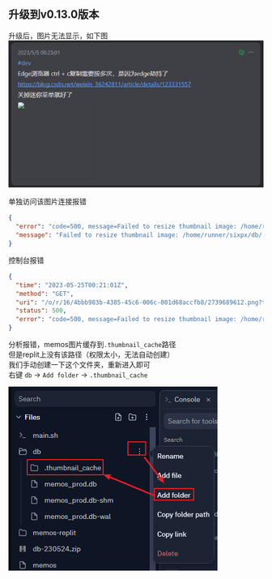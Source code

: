 ## 升级到v0.13.0版本

升级后，图片无法显示，如下图
![error1](../../img/v0.13.0-qa-1.png)

单独访问该图片连接报错

```json
{
  "error": "code=500, message=Failed to resize thumbnail image: /home/runner/sixpx/db/.thumbnail_cache/4bbb983b-4385-45c6-006c-001d68accfb8.png, internal=open /home/runner/sixpx/db/.thumbnail_cache/4bbb983b-4385-45c6-006c-001d68accfb8.png: no such file or directory",
  "message": "Failed to resize thumbnail image: /home/runner/sixpx/db/.thumbnail_cache/4bbb983b-4385-45c6-006c-001d68accfb8.png"
}
```
控制台报错
```json
{
  "time": "2023-05-25T00:21:01Z",
  "method": "GET",
  "uri": "/o/r/16/4bbb983b-4385-45c6-006c-001d68accfb8/2739689612.png?thumbnail=1",
  "status": 500,
  "error": "code=500, message=Failed to resize thumbnail image: /home/runner/sixpx/db/.thumbnail_cache/4bbb983b-4385-45c6-006c-001d68accfb8.png, internal=open /home/runner/sixpx/db/.thumbnail_cache/4bbb983b-4385-45c6-006c-001d68accfb8.png: no such file or directory"
}
```

分析报错，memos图片缓存到`.thumbnail_cache`路径  
但是replit上没有该路径（权限太小，无法自动创建）  
我们手动创建一下这个文件夹，重新进入即可   
右键 `db` -> `Add folder` -> `.thumbnail_cache`

![error2](../../img/v0.13.0-qa-2.png)